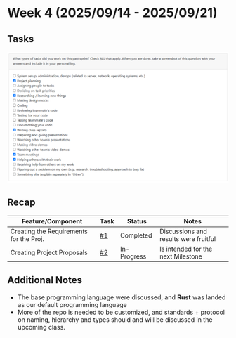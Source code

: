 # Week 4 (2025/09/14 - 2025/09/21)

## Tasks

![Week 4 Screenshot](peerevalw4.png)

## Recap

| Feature/Component | Task | Status | Notes |
|---|---|---|---|
| Creating the Requirements for the Proj. | [#1](https://github.com/COSC-499-W2025/capstone-project-team-10/issues/2) | Completed | Discussions and results were fruitful |
| Creating Project Proposals | [#2](https://github.com/COSC-499-W2025/capstone-project-team-10/issues/2) | In-Progress | Is intended for the next Milestone |

## Additional Notes

- The base programming language were discussed, and **Rust** was landed as our default programming language
- More of the repo is needed to be customized, and standards + protocol on naming, hierarchy and types should and will be discussed in the upcoming class.
